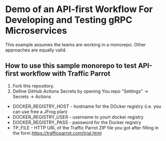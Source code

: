 # Demo of an API-first Workflow For Developing and Testing gRPC Microservices

This example assumes the teams are working in a monorepo. Other approaches are equally valid.

## How to use this sample monorepo to test API-first workflow with Traffic Parrot

1. Fork this repository.
2. Define GitHub Actions Secrets by opening You repo "Settings" -> Secrets ->  Actions
* DOCKER_REGISTRY_HOST - hostname for the DOcker registry (i.e. you can use free a JFrog plan)
* DOCKER_REGISTRY_USER - username to yourt docker registry 
* DOCKER_REGISTRY_PASS - password for the Docker registry
* TP_FILE - HTTP URL of the Traffic Parrot ZIP file you got after filling in the form https://trafficparrot.com/trial.html

